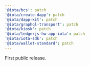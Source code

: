 ```yaml
---
'@iota/bcs': patch
'@iota/create-dapp': patch
'@iota/dapp-kit': patch
'@iota/graphql-transport': patch
'@iota/kiosk': patch
'@iota/ledgerjs-hw-app-iota': patch
'@iota/iota-sdk': patch
'@iota/wallet-standard': patch
---
```


First public release.
